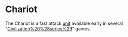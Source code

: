 # Chariot

The Chariot is a fast attack [unit](unit) available early in several "[Civilization%20%28series%29](Civilization)" games.